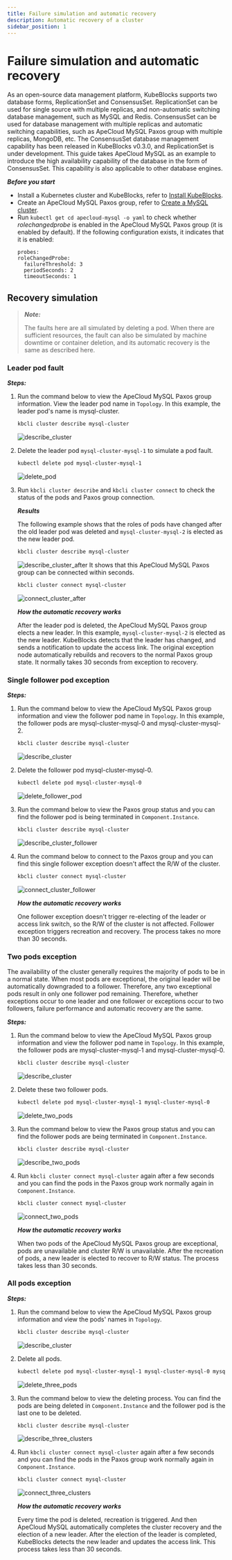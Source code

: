 ```yaml
---
title: Failure simulation and automatic recovery
description: Automatic recovery of a cluster
sidebar_position: 1
---
```


# Failure simulation and automatic recovery

As an open-source data management platform, KubeBlocks supports two database forms, ReplicationSet and ConsensusSet. ReplicationSet can be used for single source with multiple replicas, and non-automatic switching database management, such as MySQL and Redis. ConsensusSet can be used for database management with multiple replicas and automatic switching capabilities, such as ApeCloud MySQL Paxos group with multiple replicas, MongoDB, etc. The ConsensusSet database management capability has been released in KubeBlocks v0.3.0, and ReplicationSet is under development. This guide takes ApeCloud MySQL as an example to introduce the high availability capability of the database in the form of ConsensusSet. This capability is also applicable to other database engines.

***Before you start***

* Install a Kubernetes cluster and KubeBlocks, refer to [Install KubeBlocks](./../../installation/install-and-uninstall-kbcli-and-kubeblocks.md).
* Create an ApeCloud MySQL Paxos group, refer to [Create a MySQL cluster](./../cluster-management/create-and-connect-a-mysql-cluster.md).
* Run `kubectl get cd apecloud-mysql -o yaml` to check whether _rolechangedprobe_ is enabled in the ApeCloud MySQL Paxos group (it is enabled by default). If the following configuration exists, it indicates that it is enabled:
  ```
  probes:
  roleChangedProbe:
    failureThreshold: 3
    periodSeconds: 2
    timeoutSeconds: 1
  ```

## Recovery simulation

> ***Note:*** 
> 
> The faults here are all simulated by deleting a pod. When there are sufficient resources, the fault can also be simulated by machine downtime or container deletion, and its automatic recovery is the same as described here.

### Leader pod fault

***Steps:***

1. Run the command below to view the ApeCloud MySQL Paxos group information. View the leader pod name in `Topology`. In this example, the leader pod's name is mysql-cluster.
   ```bash
   kbcli cluster describe mysql-cluster
   ```
   ![describe_cluster](./../../../img/failure_simulation_describe_cluster.png)
2. Delete the leader pod `mysql-cluster-mysql-1` to simulate a pod fault.
   ```bash
   kubectl delete pod mysql-cluster-mysql-1
   ```

   ![delete_pod](./../../../img/failure_simulation_delete_pod.png)
3. Run `kbcli cluster describe` and `kbcli cluster connect` to check the status of the pods and Paxos group connection.
   
   ***Results***

   The following example shows that the roles of pods have changed after the old leader pod was deleted and `mysql-cluster-mysql-2` is elected as the new leader pod.
   ```bash
   kbcli cluster describe mysql-cluster
   ```
   ![describe_cluster_after](./../../../img/failure_simulation_describe_cluster_after.png)
   It shows that this ApeCloud MySQL Paxos group can be connected within seconds.
   ```bash
   kbcli cluster connect mysql-cluster
   ```
   ![connect_cluster_after](./../../../img/failure_simulation_connect_cluster_after.png)

   ***How the automatic recovery works***

   After the leader pod is deleted, the ApeCloud MySQL Paxos group elects a new leader. In this example, `mysql-cluster-mysql-2` is elected as the new leader. KubeBlocks detects that the leader has changed, and sends a notification to update the access link. The original exception node automatically rebuilds and recovers to the normal Paxos group state. It normally takes 30 seconds from exception to recovery.

### Single follower pod exception

***Steps:***

1. Run the command below to view the ApeCloud MySQL Paxos group information and view the follower pod name in `Topology`. In this example, the follower pods are mysql-cluster-mysql-0 and mysql-cluster-mysql-2.
   ```bash
   kbcli cluster describe mysql-cluster
   ```
   ![describe_cluster](./../../../img/failure_simulation_describe_cluster.png)
2. Delete the follower pod mysql-cluster-mysql-0.
   ```bash
   kubectl delete pod mysql-cluster-mysql-0
   ```

   ![delete_follower_pod](./../../../img/failure_simulation_delete_follower_pod.png)
3. Run the command below to view the Paxos group status and you can find the follower pod is being terminated in `Component.Instance`.
   ```bash
   kbcli cluster describe mysql-cluster
   ```

   ![describe_cluster_follower](./../../../img/failure_simulation_describe_cluster_follower.png)
4. Run the command below to connect to the Paxos group and you can find this single follower exception doesn't affect the R/W of the cluster.
   ```bash
   kbcli cluster connect mysql-cluster
   ```

   ![connect_cluster_follower](./../../../img/failure_simulation_connect_cluster_follower.png)

   ***How the automatic recovery works***

   One follower exception doesn't trigger re-electing of the leader or access link switch, so the R/W of the cluster is not affected. Follower exception triggers recreation and recovery. The process takes no more than 30 seconds. 

### Two pods exception

The availability of the cluster generally requires the majority of pods to be in a normal state. When most pods are exceptional, the original leader will be automatically downgraded to a follower. Therefore, any two exceptional pods result in only one follower pod remaining. 
Therefore, whether exceptions occur to one leader and one follower or exceptions occur to two followers, failure performance and automatic recovery are the same. 

***Steps:***

1. Run the command below to view the ApeCloud MySQL Paxos group information and view the follower pod name in `Topology`. In this example, the follower pods are mysql-cluster-mysql-1 and mysql-cluster-mysql-0.
   ```bash
   kbcli cluster describe mysql-cluster
   ```
   ![describe_cluster](./../../../img/failure_simulation_describe_cluster_2.png)
2. Delete these two follower pods.
   ```bash
   kubectl delete pod mysql-cluster-mysql-1 mysql-cluster-mysql-0
   ```

   ![delete_two_pods](./../../../img/failure_simulation_delete_two_pods.png)
3. Run the command below to view the Paxos group status and you can find the follower pods are being terminated in `Component.Instance`.
   ```bash
   kbcli cluster describe mysql-cluster
   ```

   ![describe_two_pods](./../../../img/failure_simulation_describe_two_pods.png)
4. Run `kbcli cluster connect mysql-cluster` again after a few seconds and you can find the pods in the Paxos group work normally again in `Component.Instance`.
   ```bash
   kbcli cluster connect mysql-cluster
   ```

   ![connect_two_pods](./../../../img/failure_simulation_connect_two_pods.png)

   ***How the automatic recovery works***

   When two pods of the ApeCloud MySQL Paxos group are exceptional, pods are unavailable and cluster R/W is unavailable. After the recreation of pods, a new leader is elected to recover to R/W status. The process takes less than 30 seconds.

### All pods exception

***Steps:***

1. Run the command below to view the ApeCloud MySQL Paxos group information and view the pods' names in `Topology`.
   ```bash
   kbcli cluster describe mysql-cluster
   ```
   ![describe_cluster](./../../../img/failure_simulation_describe_cluster.png)
2. Delete all pods.
   ```bash
   kubectl delete pod mysql-cluster-mysql-1 mysql-cluster-mysql-0 mysql-cluster-mysql-2
   ```

   ![delete_three_pods](./../../../img/failure_simulation_delete_three_pods.png)
3. Run the command below to view the deleting process. You can find the pods are being deleted in `Component.Instance` and the follower pod is the last one to be deleted.
   ```bash
   kbcli cluster describe mysql-cluster
   ```

   ![describe_three_clusters](./../../../img/failure_simulation_describe_three_pods.png)
4. Run `kbcli cluster connect mysql-cluster` again after a few seconds and you can find the pods in the Paxos group work normally again in `Component.Instance`.
   ```bash
   kbcli cluster connect mysql-cluster
   ```

   ![connect_three_clusters](./../../../img/failure_simulation_connect_three_pods.png)

   ***How the automatic recovery works***

    Every time the pod is deleted, recreation is triggered. And then ApeCloud MySQL automatically completes the cluster recovery and the election of a new leader. After the election of the leader is completed, KubeBlocks detects the new leader and updates the access link. This process takes less than 30 seconds.